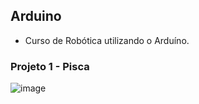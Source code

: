 ## Arduino

* Curso de Robótica utilizando o Arduíno.

### Projeto 1 - Pisca

![image](https://github.com/mogfores/Arduino/assets/89140035/92c85a57-792e-4f4f-99ab-fd09a725a5ac)
